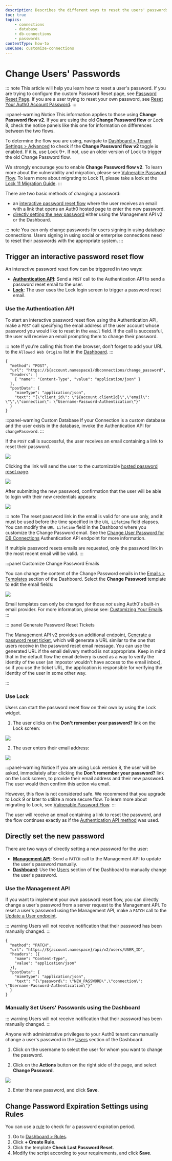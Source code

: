 ```yaml
---
description: Describes the different ways to reset the users' passwords for your Auth0 applications.
toc: true
topics:
    - connections
    - database
    - db-connections
    - passwords
contentType: how-to
useCase: customize-connections
---
```

# Change Users' Passwords

::: note
This article will help you learn how to reset a user's password. If you are trying to configure the custom Password Reset page, see [Password Reset Page](/hosted-pages/password-reset). If you are a user trying to reset your own password, see [Reset Your Auth0 Account Password](/support/reset-account-password).
:::


:::panel-warning Notice
This information applies to those using **Change Password flow v2**. If you are using the old **Change Password flow** or <dfn data-key="lock">Lock</dfn> 8, check the notice panels like this one for information on differences between the two flows.

To determine the flow you are using, navigate to [Dashboard > Tenant Settings > Advanced](${manage_url}/#/tenant/advanced) to check if the **Change Password flow v2** toggle is enabled. If it is, use Lock 9+. If not, use an older version of Lock to trigger the old Change Password flow.

We strongly encourage you to enable **Change Password flow v2**. To learn more about the vulnerability and migration, please see [Vulnerable Password Flow](/migrations/past-migrations#vulnerable-password-flow). To learn more about migrating to Lock 11, please take a look at the [Lock 11 Migration Guide](/libraries/lock/v11/migration-guide).
:::

There are two basic methods of changing a password:
- an [interactive password reset flow](#interactive-password-reset-flow) where the user receives an email with a link that opens an Auth0 hosted page to enter the new password.
- [directly setting the new password](#directly-setting-the-new-password) either using the Management API v2 or the Dashboard.

::: note
You can only change passwords for users signing in using database connections. Users signing in using social or enterprise connections need to reset their passwords with the appropriate system.
:::

## Trigger an interactive password reset flow

An interactive password reset flow can be triggered in two ways:

+ [**Authentication API**](#using-the-authentication-api): Send a `POST` call to the Authentication API to send a password reset email to the user.
+ [**Lock**](#using-lock): The user uses the Lock login screen to trigger a password reset email.

### Use the Authentication API

To start an interactive password reset flow using the Authentication API, make a `POST` call specifying the email address of the user account whose password you would like to reset in the `email` field. If the call is successful, the user will receive an email prompting them to change their password.

::: note
If you're calling this from the browser, don't forget to add your URL to the `Allowed Web Origins` list in the [Dashboard](${manage_url}/#/applications/${account.clientId}/settings).
:::

```har
{
  "method": "POST",
  "url": "https://${account.namespace}/dbconnections/change_password",
  "headers": [
    { "name": "Content-Type", "value": "application/json" }
  ],
  "postData": {
    "mimeType": "application/json",
    "text": "{\"client_id\": \"${account.clientId}\",\"email\": \"\",\"connection\": \"Username-Password-Authentication\"}"
  }
}
```

:::panel-warning Custom Database
If your Connection is a custom database and the user exists in the database, invoke the Authentication API for `changePassword`.
:::

If the `POST` call is successful, the user receives an email containing a link to reset their password.

![](/media/articles/connections/database/reset-password-email.png)

Clicking the link will send the user to the customizable [hosted password reset page](/hosted-pages/password-reset).

![](/media/articles/connections/database/reset-password.png)

After submitting the new password, confirmation that the user will be able to login with their new credentials appears:

![](/media/articles/connections/database/lock_v9/lock_pass_changed.png)


::: note
The reset password link in the email is valid for one use only, and it must be used before the time specified in the `URL Lifetime` field elapses. You can modify the `URL Lifetime` field in the Dashboard where you customize the Change Password email. See the [Change User Password for DB Connections](/api/authentication/reference#change-password) Authentication API endpoint for more information.

If multiple password resets emails are requested, only the password link in the most recent email will be valid.
:::

:::panel Customize Change Password Emails

You can change the content of the Change Password emails in the [Emails > Templates](${manage_url}/#/emails) section of the Dashboard. Select the **Change Password** template to edit the email fields:

![](/media/articles/connections/database/change-password-email.png)

Email templates can only be changed for those *not* using Auth0's built-in email provider. For more information, please see: [Customizing Your Emails](/email/templates).
:::

::: panel Generate Password Reset Tickets

The Management API v2 provides an additional endpoint, [Generate a password reset ticket]( /api/management/v2#!/Tickets/post_password_change), which will generate a URL similar to the one that users receive in the password reset email message. You can use the generated URL if the email delivery method is not appropriate. Keep in mind that in the default flow the email delivery is used as a way to verify the identity of the user (an impostor wouldn't have access to the email inbox), so if you use the ticket URL, the application is responsible for verifying the identity of the user in some other way.

:::

### Use Lock

Users can start the password reset flow on their own by using the Lock widget.

1. The user clicks on the **Don't remember your password?** link on the Lock screen:

![](/media/articles/connections/database/lock_v9/lock_login_page.png)

2. The user enters their email address:

![](/media/articles/connections/database/lock_v9/lock_request_reset.png)

:::panel-warning Notice
If you are using Lock version 8, the user will be asked, immediately after clicking the **Don't remember your password?** link on the Lock screen, to provide their email address and their new password. The user would then confirm this action via email.

However, this flow is not considered safe. We recommend that you upgrade to Lock 9 or later to utilize a more secure flow. To learn more about migrating to Lock, see [Vulnerable Password Flow](/migrations/past-migrations#vulnerable-password-flow).
:::

The user will receive an email containing a link to reset the password, and the flow continues exactly as if the [Authentication API method](#using-the-authentication-api) was used.

## Directly set the new password

There are two ways of directly setting a new password for the user:

+ [**Management API**](#using-the-management-api): Send a `PATCH` call to the Management API to update the user's password manually.
+ [**Dashboard**](#manually-set-users-passwords-using-the-dashboard): Use the [Users](${manage_url}/#/users) section of the Dashboard to manually change the user's password.

### Use the Management API

If you want to implement your own password reset flow, you can directly change a user's password from a server request to the Management API. To reset a user's password using the Management API, make a `PATCH` call to the [Update a User endpoint](/api/management/v2#!/Users/patch_users_by_id).

::: warning
Users will not receive notification that their password has been manually changed.
:::

```har
{
  "method": "PATCH",
  "url": "https://${account.namespace}/api/v2/users/USER_ID",
  "headers": [{
    "name": "Content-Type",
    "value": "application/json"
  }],
  "postData": {
    "mimeType": "application/json",
    "text": "{\"password\": \"NEW_PASSWORD\",\"connection\": \"Username-Password-Authentication\"}"
  }
}
```

### Manually Set Users' Passwords using the Dashboard

::: warning
Users will not receive notification that their password has been manually changed.
:::

Anyone with administrative privileges to your Auth0 tenant can manually change a user's password in the [Users](${manage_url}/#/users) section of the Dashboard.

1. Click on the username to select the user for whom you want to change the password. 

2. Click on the **Actions** button on the right side of the page, and select **Change Password**.

![](/media/articles/connections/database/manual-password-change.png)

3. Enter the new password, and click **Save**.

## Change Password Expiration Settings using Rules

You can use a [rule](/rules) to check for a password expiration period.

1. Go to [Dashboard > Rules](${manage_url}/#/rules).
2. Click **+ Create Rule**.
3. Click the template **Check Last Password Reset**.
4. Modify the script according to your requirements, and click **Save**.
